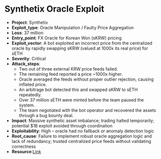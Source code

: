 # Synthetix Oracle Exploit

- **Project**: Synthetix
- **Exploit_type**: Oracle Manipulation / Faulty Price Aggregation
- **Loss**: 37 million 
- **Entry_point**: FX Oracle for Korean Won (sKRW) pricing
- **Exploit_vector**: A bot exploited an incorrect price from the centralized oracle by rapidly swapping sKRW (valued at 1000x its real price) for sETH
- **Severity**: Critical
- **Attack_steps**:
    - Two out of three external KRW price feeds failed.
    - The remaining feed reported a price ~1000x higher.
    - Oracle averaged the feeds without proper outlier rejection, causing inflated price.
    - An arbitrage bot detected this and swapped sKRW to sETH repeatedly.
    - Over 37 million sETH were minted before the team paused the system.
    - The team negotiated with the bot operator and recovered the assets through a bug bounty deal.
- **Impact**: Massive synthetic asset imbalance; trading halted temporarily; potential $1B exploit avoided through coordination
- **Exploitability**: High – oracle had no fallback or anomaly detection logic
- **Root_cause**: Failure to implement robust oracle aggregation logic and lack of redundancy; trusted centralized price feeds without validating correctness
- **Resource**:[Link](https://messari.io/report/synthetix-suffers-an-oracle-attack-that-lost-roughly-37-million)